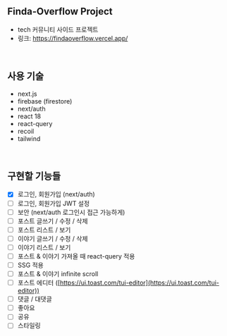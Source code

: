## Finda-Overflow Project

- tech 커뮤니티 사이드 프로젝트
- 링크: https://findaoverflow.vercel.app/

<br />

## 사용 기술

- next.js
- firebase (firestore)
- next/auth
- react 18
- react-query
- recoil
- tailwind

<br />

## 구현할 기능들

- [x] 로그인, 회원가입 (next/auth)
- [ ] 로그인, 회원가입 JWT 설정
- [ ] 보안 (next/auth 로그인시 접근 가능하게)
- [ ] 포스트 글쓰기 / 수정 / 삭제
- [ ] 포스트 리스트 / 보기
- [ ] 이야기 글쓰기 / 수정 / 삭제
- [ ] 이야기 리스트 / 보기
- [ ] 포스트 & 이야기 가져올 때 react-query 적용
- [ ] SSG 적용
- [ ] 포스트 & 이야기 infinite scroll
- [ ] 포스트 에디터 ([https://ui.toast.com/tui-editor](https://ui.toast.com/tui-editor))
- [ ] 댓글 / 대댓글
- [ ] 좋아요
- [ ] 공유
- [ ] 스타일링

